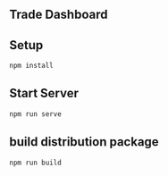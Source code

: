 Trade Dashboard
----------------------

## Setup
```bash
npm install
```

## Start Server
```bash
npm run serve
```

## build distribution package
```bash
npm run build
```
